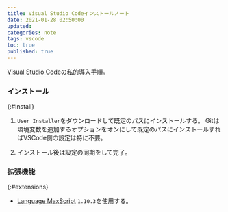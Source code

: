 ```yaml
---
title: Visual Studio Codeインストールノート
date: 2021-01-28 02:50:00
updated:
categories: note
tags: vscode
toc: true
published: true
---
```

[Visual Studio Code](https://azure.microsoft.com/ja-jp/products/visual-studio-code/)の私的導入手順。

### インストール
{:#install}

01. `User Installer`をダウンロードして既定のパスにインストールする。
    Gitは環境変数を追加するオプションをオンにして既定のパスにインストールすればVSCode側の設定は特に不要。

02. インストール後は設定の同期をして完了。

### 拡張機能
{:#extensions}

* [Language MaxScript](https://marketplace.visualstudio.com/items?itemName=atelierbump.language-maxscript)
  `1.10.3`を使用する。
